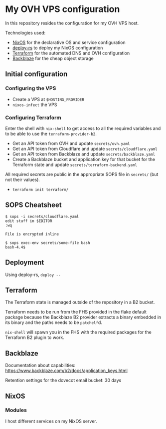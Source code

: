 # My OVH VPS configuration

In this repository resides the configuration for my OVH VPS host.

Technologies used:

- [NixOS](https://nixos.org) for the declarative OS and service configuration
- [deploy-rs](https://github.com/serokel/deploy-rs) to deploy my NixOS configuration
- [Terraform](https://terraform.io) for the automated DNS and OVH configuration
- [Backblaze](https://www.backblaze.com) for the cheap object storage

## Initial configuration

### Configuring the VPS

- Create a VPS at `$HOSTING_PROVIDER`
- `nixos-infect` the VPS

### Configuring Terraform

Enter the shell with `nix-shell` to get access to all the required variables
and to be able to use the `terraform-provider-b2`.

- Get an API token from OVH and update `secrets/ovh.yaml`
- Get an API token from Cloudflare and update `secrets/cloudflare.yaml`
- Get an API token from Backblaze and update `secrets/backblaze.yaml`
- Create a Backblaze bucket and application key for that bucket for the
  Terraform state and update `secrets/terraform-backend.yaml`

All required secrets are public in the appropriate SOPS file in `secrets/`
(but not their values).

- `terraform init terraform/`

## SOPS Cheatsheet

``` console
$ sops -i secrets/cloudflare.yaml
edit stuff in $EDITOR
:wq

File is encrypted inline
```

``` console
$ sops exec-env secrets/some-file bash
bash-4.4$
```

## Deployment

Using deploy-rs, `deploy --`

## Terraform

The Terraform state is managed outside of the repository in a B2 bucket.

Terraform needs to be run from the FHS provided in the flake default package
because the Backblaze B2 provider extracts a binary embedded in its binary
and the paths needs to be `patchelf`d.

`nix-shell` will spawn you in the FHS with the required packages for the
Terraform B2 plugin to work.

## Backblaze

Documentation about capabilities:
<https://www.backblaze.com/b2/docs/application_keys.html>

Retention settings for the dovecot email bucket: 30 days

## NixOS

### Modules

I host different services on my NixOS server.
